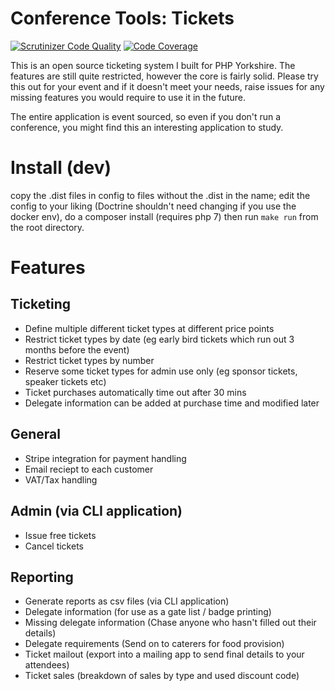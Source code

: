 # Conference Tools: Tickets
[![Scrutinizer Code Quality](https://scrutinizer-ci.com/g/carnage/opentickets/badges/quality-score.png?b=master)](https://scrutinizer-ci.com/g/carnage/opentickets/?branch=master) [![Code Coverage](https://scrutinizer-ci.com/g/carnage/opentickets/badges/coverage.png?b=master)](https://scrutinizer-ci.com/g/carnage/opentickets/?branch=master) 

This is an open source ticketing system I built for PHP Yorkshire. The features are still quite restricted, however the core is fairly solid. Please try this out for your event and if it doesn't meet your needs, raise issues for any missing features you would require to use it in the future. 

The entire application is event sourced, so even if you don't run a conference, you might find this an interesting application to study.

# Install (dev)

copy the .dist files in config to files without the .dist in the name; edit the config to your liking 
(Doctrine shouldn't need changing if you use the docker env), do a composer install (requires php 7) 
then run `make run` from the root directory. 

# Features

## Ticketing
- Define multiple different ticket types at different price points
- Restrict ticket types by date (eg early bird tickets which run out 3 months before the event)
- Restrict ticket types by number 
- Reserve some ticket types for admin use only (eg sponsor tickets, speaker tickets etc)
- Ticket purchases automatically time out after 30 mins
- Delegate information can be added at purchase time and modified later

## General
- Stripe integration for payment handling
- Email reciept to each customer
- VAT/Tax handling

## Admin (via CLI application)
- Issue free tickets
- Cancel tickets 

## Reporting
- Generate reports as csv files (via CLI application) 
- Delegate information (for use as a gate list / badge printing)
- Missing delegate information (Chase anyone who hasn't filled out their details)
- Delegate requirements (Send on to caterers for food provision)
- Ticket mailout (export into a mailing app to send final details to your attendees)
- Ticket sales (breakdown of sales by type and used discount code)
